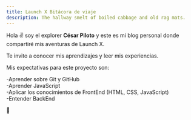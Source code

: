 ```yaml
---
title: Launch X Bitácora de viaje
description: The hallway smelt of boiled cabbage and old rag mats.
---
```


Hola ✌️  soy el explorer **César Piloto** y este es mi blog personal donde compartiré mis aventuras de Launch X.

Te invito a conocer mis aprendizajes y leer mis experiencias.

Mis expectativas para este proyecto son:

-Aprender sobre Git y GitHub <br />
-Aprender JavaScript <br />
-Aplicar los conocimientos de FrontEnd (HTML, CSS, JavaScript) <br />
-Entender BackEnd <br />

🚀
